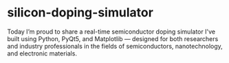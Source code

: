 # silicon-doping-simulator
Today I’m proud to share a real-time semiconductor doping simulator I've built using Python, PyQt5, and Matplotlib — designed for both researchers and industry professionals in the fields of semiconductors, nanotechnology, and electronic materials.
